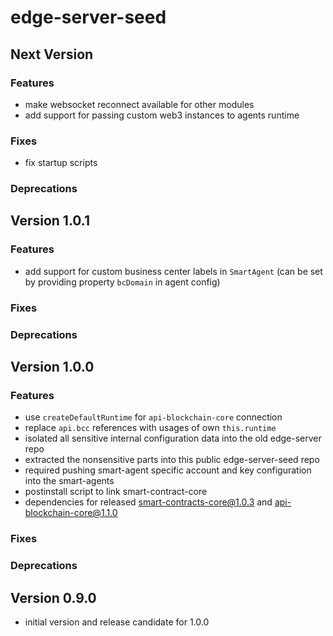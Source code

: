 # edge-server-seed

## Next Version
### Features
- make websocket reconnect available for other modules
- add support for passing custom web3 instances to agents runtime

### Fixes
- fix startup scripts

### Deprecations


## Version 1.0.1
### Features
- add support for custom business center labels in `SmartAgent` (can be set by providing property `bcDomain` in agent config)

### Fixes
### Deprecations

## Version 1.0.0
### Features
- use `createDefaultRuntime` for `api-blockchain-core` connection
- replace `api.bcc` references with usages of own `this.runtime`
- isolated all sensitive internal configuration data into the old edge-server repo
- extracted the nonsensitive parts into this public edge-server-seed repo
- required pushing smart-agent specific account and key configuration into the smart-agents
- postinstall script to link smart-contract-core
- dependencies for released smart-contracts-core@1.0.3 and api-blockchain-core@1.1.0
### Fixes
### Deprecations


## Version 0.9.0
- initial version and release candidate for 1.0.0

